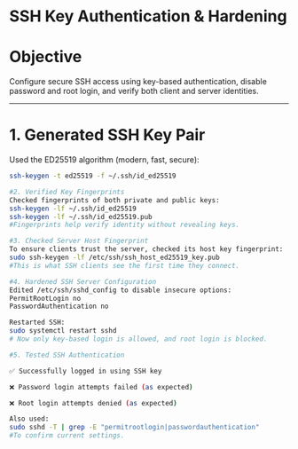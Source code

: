 # SSH Key Authentication & Hardening

# Objective

Configure secure SSH access using key-based authentication, disable password and root login, and verify both client and server identities.

---

# 1. Generated SSH Key Pair

Used the ED25519 algorithm (modern, fast, secure):

```bash
ssh-keygen -t ed25519 -f ~/.ssh/id_ed25519

#2. Verified Key Fingerprints
Checked fingerprints of both private and public keys:
ssh-keygen -lf ~/.ssh/id_ed25519
ssh-keygen -lf ~/.ssh/id_ed25519.pub
#Fingerprints help verify identity without revealing keys.

#3. Checked Server Host Fingerprint
To ensure clients trust the server, checked its host key fingerprint:
sudo ssh-keygen -lf /etc/ssh/ssh_host_ed25519_key.pub
#This is what SSH clients see the first time they connect.

#4. Hardened SSH Server Configuration
Edited /etc/ssh/sshd_config to disable insecure options:
PermitRootLogin no
PasswordAuthentication no

Restarted SSH:
sudo systemctl restart sshd
# Now only key-based login is allowed, and root login is blocked.

#5. Tested SSH Authentication

✅ Successfully logged in using SSH key

❌ Password login attempts failed (as expected)

❌ Root login attempts denied (as expected)

Also used:
sudo sshd -T | grep -E "permitrootlogin|passwordauthentication"
#To confirm current settings.
